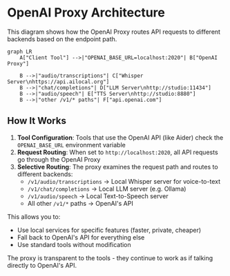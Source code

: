 # OpenAI Proxy Architecture

This diagram shows how the OpenAI Proxy routes API requests to different backends based on the endpoint path.

```mermaid
graph LR
    A["Client Tool"] -->|"OPENAI_BASE_URL=localhost:2020"| B["OpenAI Proxy"]
    
    B -->|"audio/transcriptions"| C["Whisper Server\nhttps://api.ailocal.org"]
    B -->|"chat/completions"| D["LLM Server\nhttp://studio:11434"]
    B -->|"audio/speech"| E["TTS Server\nhttp://studio:8880"]
    B -->|"other /v1/* paths"| F["api.openai.com"]
```

## How It Works

1. **Tool Configuration**: Tools that use the OpenAI API (like Aider) check the `OPENAI_BASE_URL` environment variable
2. **Request Routing**: When set to `http://localhost:2020`, all API requests go through the OpenAI Proxy
3. **Selective Routing**: The proxy examines the request path and routes to different backends:
   - `/v1/audio/transcriptions` → Local Whisper server for voice-to-text
   - `/v1/chat/completions` → Local LLM server (e.g. Ollama)
   - `/v1/audio/speech` → Local Text-to-Speech server
   - All other `/v1/*` paths → OpenAI's API

This allows you to:
- Use local services for specific features (faster, private, cheaper)
- Fall back to OpenAI's API for everything else
- Use standard tools without modification

The proxy is transparent to the tools - they continue to work as if talking directly to OpenAI's API.
